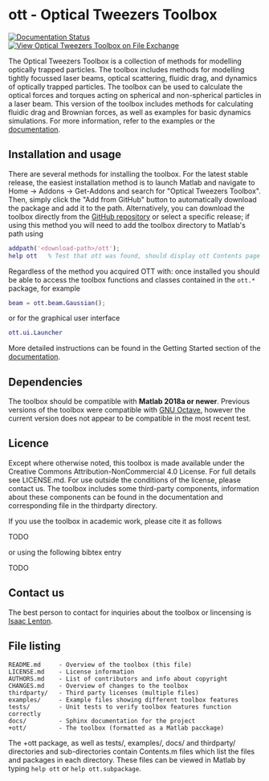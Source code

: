 ott - Optical Tweezers Toolbox
==============================

[![Documentation Status](https://readthedocs.org/projects/ott/badge/?version=latest)](https://ott.readthedocs.io/en/latest/?badge=latest)
[![View Optical Tweezers Toolbox on File Exchange](https://www.mathworks.com/matlabcentral/images/matlab-file-exchange.svg)](https://au.mathworks.com/matlabcentral/fileexchange/73541-optical-tweezers-toolbox)

The Optical Tweezers Toolbox is a collection of methods for modelling
optically trapped particles.
The toolbox includes methods for modelling
tightly focussed laser beams, optical scattering, fluidic drag, and
dynamics of optically trapped particles.
The toolbox can be used to calculate the optical forces and torques
acting on spherical and non-spherical particles in a laser beam.
This version of the toolbox includes methods for calculating fluidic
drag and Brownian forces, as well as examples for basic dynamics
simulations.
For more information, refer to the examples or the
[documentation](https://ott.readthedocs.io/).

Installation and usage
----------------------

There are several methods for installing the toolbox.
For the latest stable release, the easiest installation method
is to launch Matlab and navigate to Home -> Addons -> Get-Addons
and search for "Optical Tweezers Toolbox".  Then, simply click the
"Add from GitHub" button to automatically download the package and
add it to the path.
Alternatively, you can download the toolbox directly from the
[GitHub repository](https://github.com/ilent2/ott) or select a
specific release; if using this method you will need to add the
toolbox directory to Matlab's path using

```matlab
addpath('<download-path>/ott');
help ott   % Test that ott was found, should display ott Contents page
```

Regardless of the method you acquired OTT with: once installed you
should be able to access the toolbox functions and classes contained
in the `ott.*` package, for example

```matlab
beam = ott.beam.Gaussian();
```

or for the graphical user interface

```matlab
ott.ui.Launcher
```

More detailed instructions can be found in the Getting Started
section of the [documentation](https://ott.readthedocs.io/).

Dependencies
------------

The toolbox should be compatible with **Matlab 2018a or newer**.
Previous versions of the toolbox were compatible with
[GNU Octave](https://www.gnu.org/software/octave/), however the current
version does not appear to be compatible in the most recent test.

Licence
-------

Except where otherwise noted, this toolbox is made available under the
Creative Commons Attribution-NonCommercial 4.0 License.
For full details see LICENSE.md.
For use outside the conditions of the license, please contact us.
The toolbox includes some third-party components, information about
these components can be found in the documentation and corresponding
file in the thirdparty directory.

If you use the toolbox in academic work, please cite it as follows

TODO

or using the following bibtex entry

TODO

Contact us
----------

The best person to contact for inquiries about the toolbox or lincensing
is [Isaac Lenton](mailto:uqilento@uq.edu.au).

File listing
------------

```
README.md     - Overview of the toolbox (this file)
LICENSE.md    - License information
AUTHORS.md    - List of contributors and info about copyright
CHANGES.md    - Overview of changes to the toolbox
thirdparty/   - Third party licenses (multiple files)
examples/     - Example files showing different toolbox features
tests/        - Unit tests to verify toolbox features function correctly
docs/         - Sphinx documentation for the project
+ott/         - The toolbox (formatted as a Matlab pacckage)
```

The +ott package, as well as tests/, examples/, docs/ and thirdparty/
directories and sub-directories contain Contents.m files which list
the files and packages in each directory.
These files can be viewed in Matlab by typing `help ott`
or `help ott.subpackage`.
